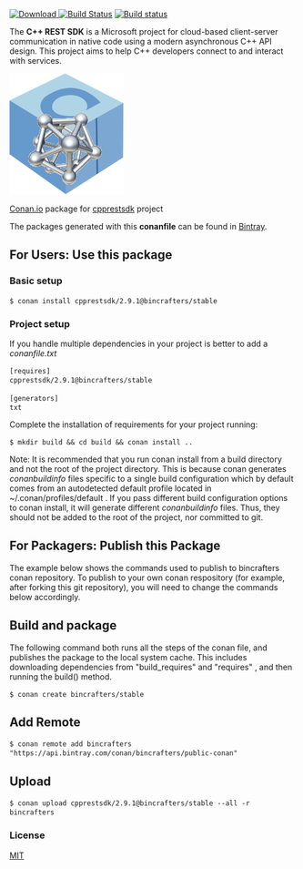 [ ![Download](https://api.bintray.com/packages/bincrafters/public-conan/cpprestsdk%3Abincrafters/images/download.svg?version=2.9.1%3Astable) ](https://bintray.com/bincrafters/public-conan/cpprestsdk%3Abincrafters/2.9.1%3Astable/link)
[![Build Status](https://travis-ci.org/bincrafters/conan-cpprestsdk.svg?branch=stable%2F2.9.1)](https://travis-ci.org/bincrafters/conan-cpprestsdk)
[![Build status](https://ci.appveyor.com/api/projects/status/a5snyovachh6e8nh?svg=true)](https://ci.appveyor.com/project/BinCrafters/conan-cpprestsdk)

The **C++ REST SDK** is a Microsoft project for cloud-based client-server communication in native code using a modern asynchronous C++ API design. This project aims to help C++ developers connect to and interact with services.

![conan-cpprestsdk](conan-cpprestsdk.png)

[Conan.io](https://conan.io) package for [cpprestsdk](https://github.com/Microsoft/cpprestsdk) project

The packages generated with this **conanfile** can be found in [Bintray](https://bintray.com/bincrafters/public-conan/cpprestsdk%3Abincrafters).

## For Users: Use this package

### Basic setup

    $ conan install cpprestsdk/2.9.1@bincrafters/stable
	
### Project setup

If you handle multiple dependencies in your project is better to add a *conanfile.txt*

    [requires]
    cpprestsdk/2.9.1@bincrafters/stable

    [generators]
    txt

Complete the installation of requirements for your project running:

    $ mkdir build && cd build && conan install ..
	
Note: It is recommended that you run conan install from a build directory and not the root of the project directory.  This is because conan generates *conanbuildinfo* files specific to a single build configuration which by default comes from an autodetected default profile located in ~/.conan/profiles/default .  If you pass different build configuration options to conan install, it will generate different *conanbuildinfo* files.  Thus, they should not be added to the root of the project, nor committed to git.

## For Packagers: Publish this Package

The example below shows the commands used to publish to bincrafters conan repository. To publish to your own conan respository (for example, after forking this git repository), you will need to change the commands below accordingly.

## Build and package 

The following command both runs all the steps of the conan file, and publishes the package to the local system cache.  This includes downloading dependencies from "build_requires" and "requires" , and then running the build() method. 

    $ conan create bincrafters/stable

## Add Remote

	$ conan remote add bincrafters "https://api.bintray.com/conan/bincrafters/public-conan"

## Upload

    $ conan upload cpprestsdk/2.9.1@bincrafters/stable --all -r bincrafters
	
### License
[MIT](https://github.com/Microsoft/cpprestsdk/blob/master/license.txt)

